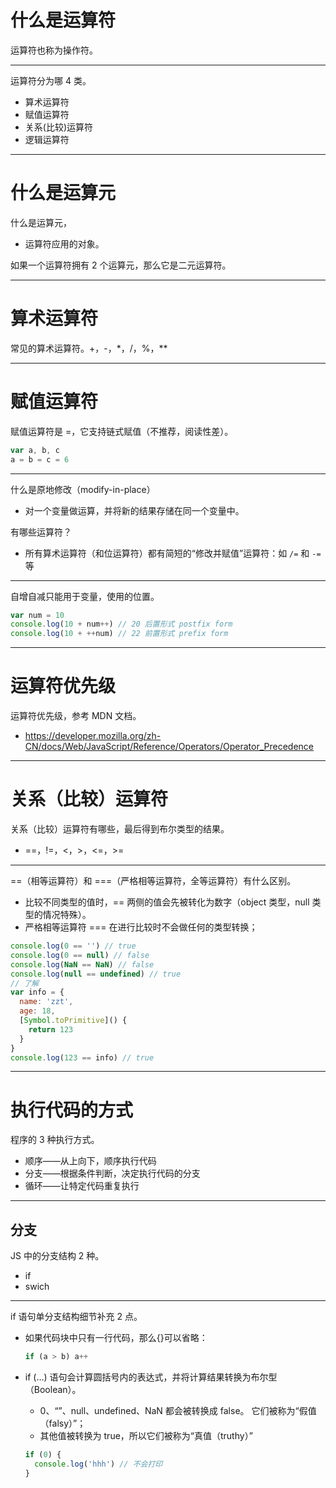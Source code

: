 # 什么是运算符

运算符也称为操作符。

---

运算符分为哪 4 类。

- 算术运算符
- 赋值运算符
- 关系(比较)运算符
- 逻辑运算符

---

# 什么是运算元

什么是运算元，

- 运算符应用的对象。

如果一个运算符拥有 2 个运算元，那么它是二元运算符。

---

# 算术运算符

常见的算术运算符。+，-，\*，/，%，\*\*

---

# 赋值运算符

赋值运算符是 =，它支持链式赋值（不推荐，阅读性差）。

```javascript
var a, b, c
a = b = c = 6
```

---

什么是原地修改（modify-in-place）

- 对一个变量做运算，并将新的结果存储在同一个变量中。

有哪些运算符？

- 所有算术运算符（和位运算符）都有简短的“修改并赋值”运算符：如 `/=` 和 `-=` 等

---

自增自减只能用于变量，使用的位置。

```javascript
var num = 10
console.log(10 + num++) // 20 后置形式 postfix form
console.log(10 + ++num) // 22 前置形式 prefix form
```

---

# 运算符优先级

运算符优先级，参考 MDN 文档。

- https://developer.mozilla.org/zh-CN/docs/Web/JavaScript/Reference/Operators/Operator_Precedence

---

# 关系（比较）运算符

关系（比较）运算符有哪些，最后得到布尔类型的结果。

- ==，!=，\<，>，\<=，>=

---

\=\=（相等运算符）和 \=\=\=（严格相等运算符，全等运算符）有什么区别。

- 比较不同类型的值时，== 两侧的值会先被转化为数字（object 类型，null 类型的情况特殊）。
- 严格相等运算符 === 在进行比较时不会做任何的类型转换；

```javascript
console.log(0 == '') // true
console.log(0 == null) // false
console.log(NaN == NaN) // false
console.log(null == undefined) // true
// 了解
var info = {
  name: 'zzt',
  age: 18,
  [Symbol.toPrimitive]() {
    return 123
  }
}
console.log(123 == info) // true
```

---

# 执行代码的方式

程序的 3 种执行方式。

- 顺序——从上向下，顺序执行代码
- 分支——根据条件判断，决定执行代码的分支
- 循环——让特定代码重复执行

---

## 分支

JS 中的分支结构 2 种。

- if
- swich

---

if 语句单分支结构细节补充 2 点。

- 如果代码块中只有一行代码，那么{}可以省略：

  ```javascript
  if (a > b) a++
  ```

- if (…) 语句会计算圆括号内的表达式，并将计算结果转换为布尔型（Boolean）。

  - 0、“”、null、undefined、NaN 都会被转换成 false。 它们被称为“假值（falsy）”；
  - 其他值被转换为 true，所以它们被称为“真值（truthy）”

  ```javascript
  if (0) {
    console.log('hhh') // 不会打印
  }
  ```
